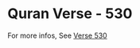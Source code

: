 # Quran Verse - 530 

For more infos, See [Verse 530](https://www.quranbookk.com/quran/search?q=530)